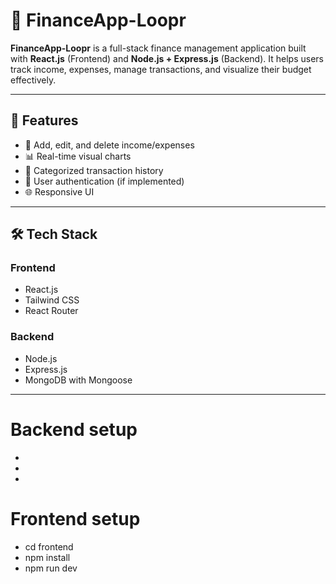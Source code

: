 # 💸 FinanceApp-Loopr

**FinanceApp-Loopr** is a full-stack finance management application built with **React.js** (Frontend) and **Node.js + Express.js** (Backend). It helps users track income, expenses, manage transactions, and visualize their budget effectively.

---

## 🚀 Features

- 💼 Add, edit, and delete income/expenses
- 📊 Real-time visual charts
- 📁 Categorized transaction history
- 🔐 User authentication (if implemented)
- 🌐 Responsive UI

---

## 🛠 Tech Stack

### Frontend
- React.js
- Tailwind CSS 
- React Router

### Backend
- Node.js
- Express.js
- MongoDB with Mongoose

---
# Backend setup
-
-
-

# Frontend setup
- cd frontend
- npm install
- npm run dev

